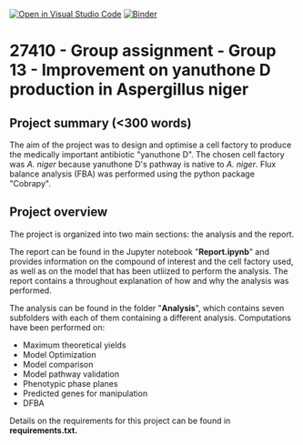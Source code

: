 [![Open in Visual Studio Code](https://classroom.github.com/assets/open-in-vscode-718a45dd9cf7e7f842a935f5ebbe5719a5e09af4491e668f4dbf3b35d5cca122.svg)](https://classroom.github.com/online_ide?assignment_repo_id=12184677&assignment_repo_type=AssignmentRepo)
[![Binder](https://mybinder.org/badge_logo.svg)](https://mybinder.org/v2/gh/27410/[PUT-YOUR-REPOSITORY-HERE]/main)

# 27410 - Group assignment - Group 13 - Improvement on yanuthone D production in Aspergillus niger

## Project summary (<300 words)
The aim of the project was to design and optimise a cell factory to produce the medically important antibiotic "yanuthone D". The chosen cell factory was *A. niger* because yanuthone D's pathway is native to *A. niger*. Flux balance analysis (FBA) was performed using the python package "Cobrapy".

## Project overview
The project is organized into two main sections: the analysis and the report. 

The report can be found in the Jupyter notebook "**Report.ipynb**" and provides information on the compound of interest and the  cell factory used, as well as on the model that has been utliized to perform the analysis. The report contains a throughout explanation of how and why the analysis was performed. 

The analysis can be found in the folder "**Analysis**", which contains seven subfolders with each of them containing a different analysis. Computations have been performed on:
- Maximum theoretical yields
- Model Optimization
- Model comparison
- Model pathway validation
- Phenotypic phase planes
- Predicted genes for manipulation
- DFBA

Details on the requirements for this project can be found in **requirements.txt.** 
